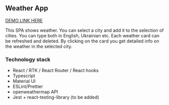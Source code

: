 ## Weather App
[DEMO LINK HERE](https://max-kravchenko.github.io/react_redux_weatherAPP/)

This SPA shows weather. You can select a city and add it to the selection of cities. You can type both in English, Ukrainian etc. Each weather card can be refreshed and deleted. By clicking on the card you get detailed info on the weather in the selected city.

### Technology stack
- React / RTK / React Router / React hooks
- Typescript
- Material UI
- ESLint/Prettier
- openweathermap API
- Jest + react-testing-library (to be added)


